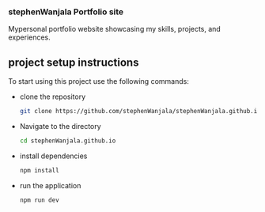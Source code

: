 ###  stephenWanjala  Portfolio site

Mypersonal portfolio website showcasing my skills, projects, and experiences.


## project setup instructions
To start using this project use the following commands:
- clone the repository
    ```bash
    git clone https://github.com/stephenWanjala/stephenWanjala.github.io.git 
    ```

- Navigate to the directory
    ```bash
    cd stephenWanjala.github.io
    ```
- install dependencies
    ```bash
    npm install
    ``` 
 - run the application
    ```bash
    npm run dev
    ```


